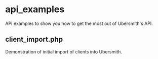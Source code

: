 # api_examples
API examples to show you how to get the most out of Ubersmith's API.

## client_import.php
Demonstration of initial import of clients into Ubersmith.
